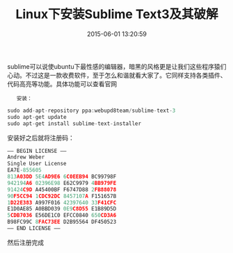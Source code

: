 ﻿---
title: ' Linux下安装Sublime Text3及其破解'
date: 2015-06-01 13:20:59
tags: [linux,SublimeText]
categories: linux
---

sublime可以说使ubuntu下最性感的编辑器，暗黑的风格更是让我们这些程序猿们心动。不过这是一款收费软件，至于怎么和谐就看大家了。它同样支持各类插件、代码高亮等功能。具体功能可以查看官网


       安装：
       
       
```cpp
sudo add-apt-repository ppa:webupd8team/sublime-text-3    
sudo apt-get update   
sudo apt-get install sublime-text-installer   
```

<!-- more -->

安装好之后就将注册码：

```cpp
—– BEGIN LICENSE —–  
Andrew Weber  
Single User License  
EA7E-855605  
813A03DD 5E4AD9E6 6C0EEB94 BC99798F  
942194A6 02396E98 E62C9979 4BB979FE  
91424C9D A45400BF F6747D88 2FB88078  
90F5CC94 1CDC92DC 8457107A F151657B  
1D22E383 A997F016 42397640 33F41CFC  
E1D0AE85 A0BBD039 0E9C8D55 E1B89D5D  
5CDB7036 E56DE1C0 EFCC0840 650CD3A6  
B98FC99C 8FAC73EE D2B95564 DF450523  
—— END LICENSE ——  
```

然后注册完成
